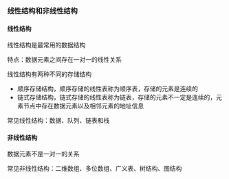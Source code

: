 ### 线性结构和非线性结构

#### 线性结构

线性结构是最常用的数据结构

特点：数据元素之间存在一对一的线性关系

线性结构有两种不同的存储结构

- 顺序存储结构，顺序存储的线性表称为顺序表，存储的元素是连续的
- 链式存储结构，链式存储的线性表称为链表，存储的元素不一定是连续的，元素节点中存在数据元素以及相邻元素的地址信息

常见线性结构：数据、队列、链表和栈



#### 非线性结构

数据元素不是一对一的关系

常见非线性结构：二维数组、多位数组、广义表、树结构、图结构



